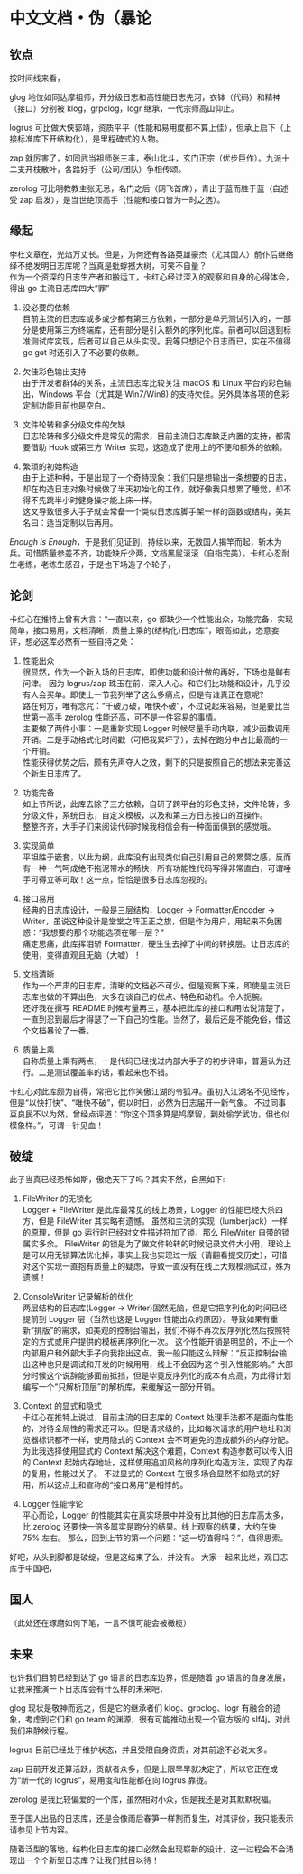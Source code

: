 # 中文文档・伪（暴论

## 钦点

按时间线来看，

glog 地位如同达摩祖师，开分级日志和高性能日志先河，衣钵（代码）和精神（接口）分别被 klog，grpclog，logr 继承，一代宗师高山仰止。

logrus 可比做大侠郭靖，资质平平（性能和易用度都不算上佳），但承上启下（上接标准库下开结构化），是里程碑式的人物。

zap 就厉害了，如同武当祖师张三丰，泰山北斗，玄门正宗（优步巨作）。九派十二支开枝散叶，各路好手（公司/团队）争相传颂。

zerolog 可比明教教主张无忌，名门之后（网飞首席），青出于蓝而胜于蓝（自述受 zap 启发），是当世绝顶高手（性能和接口皆为一时之选）。

## 缘起

李杜文章在，光焰万丈长。但是，为何还有各路英雄豪杰（尤其国人）前仆后继络绎不绝发明日志库呢？当真是蚍蜉撼大树，可笑不自量？  
作为一个资深的日志生产者和搬运工，卡红心经过深入的观察和自身的心得体会，得出 go 主流日志库四大“罪”
  1. 没必要的依赖  
     目前主流的日志库或多或少都有第三方依赖，一部分是单元测试引入的，一部分是使用第三方终端库，还有部分是引入额外的序列化库。前者可以回退到标准测试库实现，后者可以自己从头实现。我等只想记个日志而已，实在不值得 go get 时还引入了不必要的依赖。
  
  1. 欠佳彩色输出支持  
     由于开发者群体的关系，主流日志库比较关注 macOS 和 Linux 平台的彩色输出，Windows 平台（尤其是 Win7/Win8) 的支持欠佳。另外具体各项的色彩定制功能目前也是空白。
  
  1. 文件轮转和多分级文件的欠缺  
     日志轮转和多分级文件是常见的需求，目前主流日志库缺乏内置的支持，都需要借助 Hook 或第三方 Writer 实现，这造成了使用上的不便和额外的依赖。
  
  1. 繁琐的初始构造  
     由于上述种种，于是出现了一个奇特现象：我们只是想输出一条想要的日志，却在构造日志对象时候做了半天初始化的工作，就好像我只想累了睡觉，却不得不先跳半小时健身操才能上床一样。  
     这又导致很多大手子就会常备一个类似日志库脚手架一样的函数或结构，美其名曰：适当定制以后再用。

*Enough is Enough*，于是我们见证到，持续以来，无数国人揭竿而起，斩木为兵。可惜质量参差不齐，功能缺斤少两，文档黑屁滚滚（自指完美）。卡红心忍耐生老练，老练生感召，于是也下场造了个轮子，

## 论剑

卡红心在推特上曾有大言：“一直以来，go 都缺少一个性能出众，功能完备，实现简单，接口易用，文档清晰，质量上乘的(结构化)日志库”，眼高如此，恣意妄评，想必这库必然有一些自持之处：
 
 1. 性能出众  
     很显然，作为一个新入场的日志库，即使功能和设计做的再好，下场也是鲜有问津。 因为 logrus/zap 珠玉在前，深入人心。和它们比功能和设计，几乎没有人会买单。即使上一节我列举了这么多痛点，但是有谁真正在意呢?  
     路在何方，唯有念咒：“千破万破，唯快不破”，不过说起来容易，但是要比当世第一高手 zerolog 性能还高，可不是一件容易的事情。  
     主要做了两件小事：一是重新实现 Logger 时候尽量手动内联，减少函数调用开销。二是手动格式化时间戳（可把我累坏了），去掉在跑分中占比最高的一个开销。  
     性能获得优势之后，颇有先声夺人之效，剩下的只是按照自己的想法来完善这个新生日志库了。
  
  1. 功能完备  
     如上节所说，此库去除了三方依赖，自研了跨平台的彩色支持，文件轮转，多分级文件，系统日志，自定义模板，以及和第三方日志接口的互操作。  
     整整齐齐，大手子们来阅读代码时候我相信会有一种面面俱到的感觉哦。
  
  1. 实现简单  
     平坦胜于嵌套，以此为纲，此库没有出现类似自己引用自己的累赘之感，反而有一种一气呵成绝不拖泥带水的畅快，所有功能性代码写得非常直白，可谓唾手可得立等可取！这一点，恰恰是很多日志库忽视的。  
  
  1. 接口易用  
     经典的日志库设计，一般是三层结构，Logger -> Formatter/Encoder -> Writer，虽说这种设计是堂堂之阵正正之旗，但是作为用户，用起来不免困惑：“我想要的那个功能选项在哪一层？”  
     痛定思痛，此库挥泪斩 Formatter，硬生生去掉了中间的转换层。让日志库的使用，变得直观且无脑（大嘘）！
  
  1. 文档清晰  
     作为一个严肃的日志库，清晰的文档必不可少。但是观察下来，即使是主流日志库也做的不算出色，大多在谈自己的优点、特色和动机。令人扼腕。  
     还好我在撰写 README 时候考量再三，基本把此库的接口和用法说清楚了，一直到忍到最后才得瑟了一下自己的性能。当然了，最后还是不能免俗，借这个文档暴论了一番。
  
  1. 质量上乘  
     自称质量上乘有两点，一是代码已经找过内部大手子的初步评审，普遍认为还行。二是测试覆盖率的话，看起来也不错。

卡红心对此库颇为自得，常把它比作笑傲江湖的令狐冲。虽初入江湖名不见经传，但是“以快打快”、“唯快不破”，假以时日，必然为日志届开一新气象。
不过同事豆良民不以为然，曾经点评道：“你这个顶多算是鸠摩智，到处偷学武功，但也似模象样。”，可谓一针见血！

## 破绽

此子当真已经恐怖如斯，傲绝天下了吗？其实不然，自黑如下:
  
  1. FileWriter 的无锁化  
     Logger + FileWriter 是此库最常见的线上场景，Logger 的性能已经大杀四方，但是 FileWriter 其实略有遗憾。
     虽然和主流的实现（lumberjack）一样的原理，但是 go 运行时已经对文件描述符加了锁，那么 FileWriter 自带的锁属实多余。
     FileWriter 的锁是为了做文件轮转的时候记录文件大小用，理论上是可以用无锁算法优化掉，事实上我也实现过一版（请翻看提交历史），可惜对这个实现一直抱有质量上的疑虑，导致一直没有在线上大规模测试过，殊为遗憾！
  
  1. ConsoleWriter 记录解析的优化  
     两层结构的日志库(Logger -> Writer)固然无脑，但是它把序列化的时间已经提前到 Logger 层（当然也这是 Logger 性能出众的原因）。导致如果有重新“排版”的需求，如美观的控制台输出，我们不得不再次反序列化然后按照特定的方式或用户提供的模板再序列化一次。
     这个性能开销是明显的，不止一个内部用户和外部大手子向我指出这点。我一般只能这么辩解：“反正控制台输出这种也只是调试和开发的时候用用，线上不会因为这个引入性能影响。”
     大部分时候这个说辞能够面前抵挡，但是毕竟反序列化的成本有点高，为此得计划编写一个“只解析顶层”的解析库，来缓解这一部分开销。
  
  1. Context 的显式和隐式  
     卡红心在推特上说过，目前主流的日志库的 Context 处理手法都不是面向性能的，对待全局性的需求还可以。但是请求级的，比如每次请求的用户地址和浏览器标识都不一样，使用隐式的 Context 会不可避免的造成额外的内存分配。
     为此我选择使用显式的 Context 解决这个难题，Context 构造参数可以传入旧的 Context 起始内存地址，这样使用追加风格的序列化构造方法，实现了内存的复用，性能过关了。
     不过显式的 Context 在很多场合显然不如隐式的好用，所以这点上和宣称的“接口易用”是相悖的。
  
  1. Logger 性能悖论  
     平心而论，Logger 的性能其实在真实场景中并没有比其他的日志库高太多，比 zerolog 还要快一倍多属实是跑分的结果。线上观察的结果，大约在快 75% 左右。
     那么，回到上节的第一个问题：“这一切值得吗？”，值得思索。

好吧，从头到脚都是破绽，但是这结束了么，并没有。 大家一起来比烂，观日志库于中国吧，

## 国人

（此处还在琢磨如何下笔，一言不慎可能会被橄榄）

## 未来

也许我们目前已经到达了 go 语言的日志库边界，但是随着 go 语言的自身发展，让我来推演一下日志库会有什么样的未来吧，

glog 现状是敬神而远之，但是它的继承者们 klog、grpclog、logr 有融合的迹象，考虑到它们和 go team 的渊源，很有可能推动出现一个官方版的 slf4j。对此我们来静候行程。

logrus 目前已经处于维护状态，并且受限自身资质，对其前途不必说太多。

zap 目前开发还算活跃，贡献者众多，但是上限早早就决定了，所以它正在成为“新一代的 logrus”，易用度和性能都在向 logrus 靠拢。

zerolog 是我比较偏爱的一个库，虽然相对小众，但是我还是对其默默祝福。

至于国人出品的日志库，还是会像雨后春笋一样割而复生，对其评价，我只能表示请参见上节内容。

随着泛型的落地，结构化日志库的接口必然会出现崭新的设计，这一过程会不会涌现出一个个新型日志库？让我们拭目以待！
